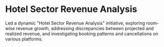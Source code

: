 # Hotel Sector Revenue Analysis
Led a dynamic "Hotel Sector Revenue Analysis" initiative, exploring room-wise revenue growth, addressing discrepancies between projected and realized revenue, and investigating booking patterns and cancellations on various platforms.
